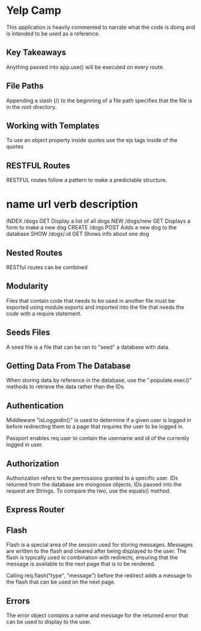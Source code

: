 # Yelp Camp 
 This application is heavily commented to narrate what the code is doing and is intended to be used as a reference. 
 
## Key Takeaways
Anything passed into app.use() will be executed on every route. 
 
## File Paths
Appending a slash (/) to the beginning of a file path specifies that the file is in the root directory.
 
## Working with Templates
To use an object property inside quotes use the ejs tags inside of the quotes

## RESTFUL Routes
RESTFUL routes follow a pattern to make a predictable structure.  

name        url        verb       description
===================================================================
INDEX      /dogs       GET        Display a list of all dogs
NEW        /dogs/new   GET        Displays a form to make a new dog
CREATE     /dogs       POST       Adds a new dog to the database
SHOW       /dogs/:id   GET        Shows info about one dog

## Nested Routes
RESTful routes can be combined 

## Modularity
Files that contain code that needs to be used in another file must be exported using module.exports and imported into
the file that needs the code with a require statement. 

## Seeds Files
A seed file is a file that can be ran to "seed" a database with data.

## Getting Data From The Database
When storing data by reference in the database, use the ".populate.exec()" methods to retrieve the data rather than the IDs.

## Authentication
Middleware "isLoggedIn()" is used to determine if a given user is logged in before redirecting them to a page that 
    requires the user to be logged in.
    
Passport enables req.user to contain the username and id of the currently logged in user.

## Authorization
Authorization refers to the permissions granted to a specific user.
IDs returned from the database are mongoose objects, IDs passed into the request are Strings. 
To compare the two, use the equals() method. 

## Express Router


## Flash 
Flash is a special area of the session used for storing messages. Messages are written to the flash and cleared after
being displayed to the user. The flash is typically used in combination with redirects, ensuring that the message is 
available to the next page that is to be rendered.

Calling req.flash("type", "message") before the redirect adds a message to the flash that can be used on the next page. 

## Errors
The error object contains a name and message for the returned error that can be used to display to the user. 